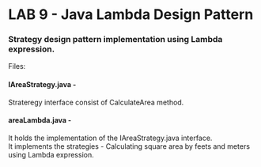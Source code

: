 
# LAB 9 - Java Lambda Design Pattern

### Strategy design pattern implementation using Lambda expression.

Files:

#### IAreaStrategy.java - 
Strateregy interface consist of CalculateArea method.

#### areaLambda.java - 
It holds the implementation of the IAreaStrategy.java interface.\
It implements the strategies - Calculating square area by feets and meters using Lambda expression.
